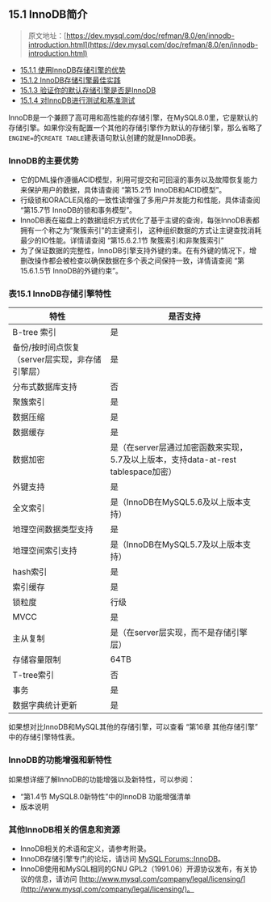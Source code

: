 ## 15.1 InnoDB简介

> 原文地址：[https://dev.mysql.com/doc/refman/8.0/en/innodb-introduction.html](https://dev.mysql.com/doc/refman/8.0/en/innodb-introduction.html)

- [15.1.1 使用InnoDB存储引擎的优势](Introduction_to_InnoDB/innodb-benefits.md)
- [15.1.2 InnoDB存储引擎最佳实践](Introduction_to_InnoDB/innodb-best-practices.md)
- [15.1.3 验证你的默认存储引擎是否是InnoDB](Introduction_to_InnoDB/innodb-check-availability.md)
- [15.1.4 对InnoDB进行测试和基准测试](Introduction_to_InnoDB/innodb-benchmarking.md)

InnoDB是一个兼顾了高可用和高性能的存储引擎，在MySQL8.0里，它是默认的存储引擎。如果你没有配置一个其他的存储引擎作为默认的存储引擎，那么省略了`ENGINE=`的`CREATE TABLE`建表语句默认创建的就是InnoDB表。

### InnoDB的主要优势

- 它的DML操作遵循ACID模型，利用可提交和可回滚的事务以及故障恢复能力来保护用户的数据，具体请查阅 “第15.2节 InnoDB和ACID模型”。
- 行级锁和ORACLE风格的一致性读增强了多用户并发能力和性能，具体请查阅 “第15.7节 InnoDB的锁和事务模型”。
- InnoDB表在磁盘上的数据组织方式优化了基于主键的查询，每张InnoDB表都拥有一个称之为“聚簇索引”的主键索引，
这种组织数据的方式让主键查找消耗最少的IO性能。详情请查阅 “第15.6.2.1节 聚簇索引和非聚簇索引”
- 为了保证数据的完整性，InnoDB引擎支持外键约束。在有外键的情况下，增删改操作都会被检查以确保数据在多个表之间保持一致，详情请查阅 “第15.6.1.5节 InnoDB的外键约束”。

### 表15.1 InnoDB存储引擎特性

|  **特性** |  **是否支持** |
| ------------ | ------------ |
| B-tree 索引  |  是 |
|  备份/按时间点恢复（server层实现，非存储引擎层） | 是  |
|  分布式数据库支持 |  否 |
|  聚簇索引 | 是  |
| 数据压缩  | 是  |
|  数据缓存 | 是  |
| 数据加密  | 是（在server层通过加密函数来实现，5.7及以上版本，支持data-at-rest tablespace加密）  |
|  外键支持 | 是  |
| 全文索引  | 是（InnoDB在MySQL5.6及以上版本支持）  |
|  地理空间数据类型支持 | 是  |
|  地理空间索引支持 | 是（InnoDB在MySQL5.7及以上版本支持）  |
| hash索引  | 是  |
| 索引缓存  | 是  |
|  锁粒度 | 行级  |
|  MVCC | 是  |
| 主从复制  | 是（在server层实现，而不是存储引擎层）  |
|  存储容量限制 | 64TB  |
| T-tree索引  | 否  |
|  事务 | 是  |
|  数据字典统计更新 | 是  |


如果想对比InnoDB和MySQL其他的存储引擎，可以查看 “第16章 其他存储引擎” 中的存储引擎特性表。

### InnoDB的功能增强和新特性

如果想详细了解InnoDB的功能增强以及新特性，可以参阅：
- “第1.4节 MySQL8.0新特性”中的InnoDB 功能增强清单
- 版本说明

### 其他InnoDB相关的信息和资源

- InnoDB相关的术语和定义，请参考附录。
- InnoDB存储引擎专门的论坛，请访问 [MySQL Forums::InnoDB](http://forums.mysql.com/list.php?22)。
- InnoDB使用和MySQL相同的GNU GPL2（1991.06）开源协议发布，有关协议的信息，请访问 [http://www.mysql.com/company/legal/licensing/](http://www.mysql.com/company/legal/licensing/)。
